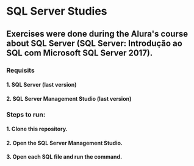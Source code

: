 # SQL Server Studies

## Exercises were done during the Alura's course about SQL Server (SQL Server: Introdução ao SQL com Microsoft SQL Server 2017).

### Requisits
#### 1. SQL Server (last version)
#### 2. SQL Server Management Studio (last version)

### Steps to run:
#### 1. Clone this repository.
#### 2. Open the SQL Server Management Studio.
#### 3. Open each SQL file and run the command.
